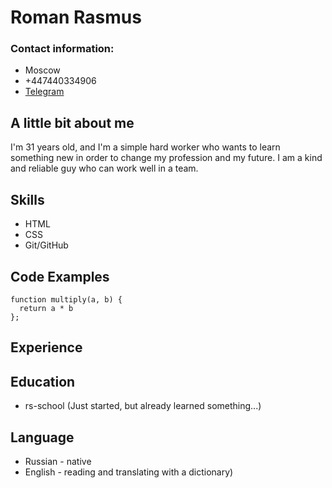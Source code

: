 # **Roman Rasmus**
### Contact information:
* Moscow
* +447440334906
* [Telegram](https://web.telegram.org)
## A little bit about me

I'm 31 years old, and I'm a simple hard worker who wants to learn something new in order to change my profession and my future. I am a kind and reliable guy who can work well in a team.
## Skills ##
* HTML
* CSS
* Git/GitHub
## Code Examples ##
```
function multiply(a, b) {
  return a * b
};
```
## Experience ##

## Education ##
* rs-school (Just started, but already learned something...)
## Language ##
* Russian - native
* English - reading and translating with a dictionary)
